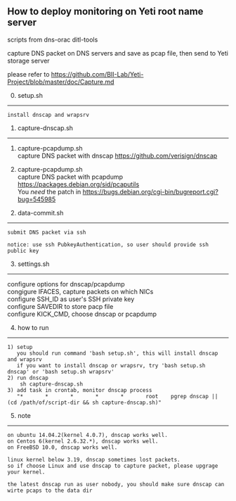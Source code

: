 ## How to deploy monitoring on Yeti root name server


 scripts from dns-orac ditl-tools

 capture DNS packet on DNS servers and save as pcap file, then send to Yeti
 storage server

 please refer to <https://github.com/BII-Lab/Yeti-Project/blob/master/doc/Capture.md>


0. setup.sh
------------
    install dnscap and wrapsrv

1. capture-dnscap.sh
------------
1) capture-pcapdump.sh  
   capture DNS packet with dnscap https://github.com/verisign/dnscap

2) capture-pcapdump.sh  
   capture DNS packet with pcapdump https://packages.debian.org/sid/pcaputils  
   You *need* the patch in https://bugs.debian.org/cgi-bin/bugreport.cgi?bug=545985
     
2. data-commit.sh
------------
    submit DNS packet via ssh
    
    notice: use ssh PubkeyAuthentication, so user should provide ssh public key

3. settings.sh
------------
   configure options for dnscap/pcapdump  
   congigure IFACES, capture packets on which NICs  
   configure SSH_ID as user's SSH private key  
   configure SAVEDIR to store pacp file  
   configure KICK_CMD, choose dnscap or pcapdump  

4. how to run
------------
    1) setup
       you should run command 'bash setup.sh', this will install dnscap and wrapsrv
       if you want to install dnscap or wrapsrv, try 'bash setup.sh dnscap' or 'bash setup.sh wrapsrv'
    2) run dnscap
        sh capture-dnscap.sh
    3) add task in crontab, monitor dnscap process
       "*       *       *       *       *       root	pgrep dnscap || (cd /path/of/script-dir && sh capture-dnscap.sh)"


5. note
------------
    on ubuntu 14.04.2(kernel 4.0.7), dnscap works well.
    on Centos 6(kernel 2.6.32.*), dnscap works well.
    on FreeBSD 10.0, dnscap works well.
	
    linux kernel below 3.19, dnscap sometimes lost packets.
    so if choose Linux and use dnscap to capture packet, please upgrage your kernel.
    
    the latest dnscap run as user nobody, you should make sure dnscap can wirte pcaps to the data dir
